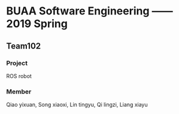 # BUAA Software Engineering —— 2019 Spring
## Team102
### Project
ROS robot
### Member
Qiao yixuan, Song xiaoxi, Lin tingyu, Qi lingzi, Liang xiayu
